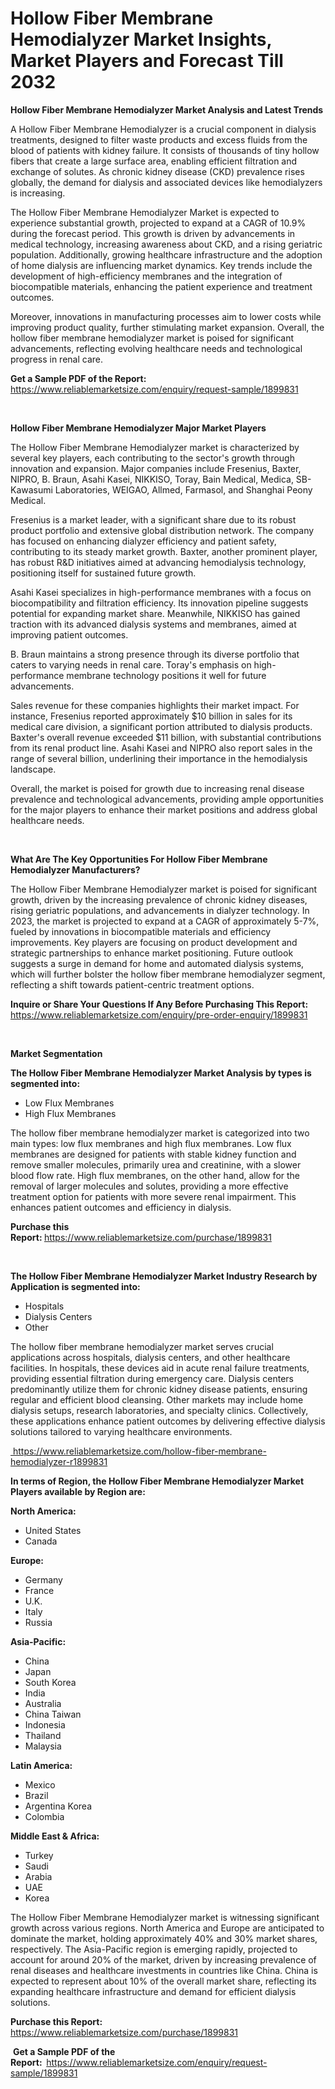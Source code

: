 <p><h1>Hollow Fiber Membrane Hemodialyzer Market Insights, Market Players and Forecast Till 2032</h1></p><p><strong>Hollow Fiber Membrane Hemodialyzer Market Analysis and Latest Trends</strong></p>
<p><p>A Hollow Fiber Membrane Hemodialyzer is a crucial component in dialysis treatments, designed to filter waste products and excess fluids from the blood of patients with kidney failure. It consists of thousands of tiny hollow fibers that create a large surface area, enabling efficient filtration and exchange of solutes. As chronic kidney disease (CKD) prevalence rises globally, the demand for dialysis and associated devices like hemodialyzers is increasing.</p><p>The Hollow Fiber Membrane Hemodialyzer Market is expected to experience substantial growth, projected to expand at a CAGR of 10.9% during the forecast period. This growth is driven by advancements in medical technology, increasing awareness about CKD, and a rising geriatric population. Additionally, growing healthcare infrastructure and the adoption of home dialysis are influencing market dynamics. Key trends include the development of high-efficiency membranes and the integration of biocompatible materials, enhancing the patient experience and treatment outcomes. </p><p>Moreover, innovations in manufacturing processes aim to lower costs while improving product quality, further stimulating market expansion. Overall, the hollow fiber membrane hemodialyzer market is poised for significant advancements, reflecting evolving healthcare needs and technological progress in renal care.</p></p>
<p><strong>Get a Sample PDF of the Report:&nbsp;</strong> <a href="https://www.reliablemarketsize.com/enquiry/request-sample/1899831?utm_campaign=3495&utm_medium=2&utm_source=Github&utm_content=ia&utm_term=16042025&utm_id=hollow-fiber-membrane-hemodialyzer">https://www.reliablemarketsize.com/enquiry/request-sample/1899831</a></p>
<p>&nbsp;</p>
<p><strong>Hollow Fiber Membrane Hemodialyzer Major Market Players</strong></p>
<p><p>The Hollow Fiber Membrane Hemodialyzer market is characterized by several key players, each contributing to the sector's growth through innovation and expansion. Major companies include Fresenius, Baxter, NIPRO, B. Braun, Asahi Kasei, NIKKISO, Toray, Bain Medical, Medica, SB-Kawasumi Laboratories, WEIGAO, Allmed, Farmasol, and Shanghai Peony Medical.</p><p>Fresenius is a market leader, with a significant share due to its robust product portfolio and extensive global distribution network. The company has focused on enhancing dialyzer efficiency and patient safety, contributing to its steady market growth. Baxter, another prominent player, has robust R&D initiatives aimed at advancing hemodialysis technology, positioning itself for sustained future growth. </p><p>Asahi Kasei specializes in high-performance membranes with a focus on biocompatibility and filtration efficiency. Its innovation pipeline suggests potential for expanding market share. Meanwhile, NIKKISO has gained traction with its advanced dialysis systems and membranes, aimed at improving patient outcomes.</p><p>B. Braun maintains a strong presence through its diverse portfolio that caters to varying needs in renal care. Toray's emphasis on high-performance membrane technology positions it well for future advancements.</p><p>Sales revenue for these companies highlights their market impact. For instance, Fresenius reported approximately $10 billion in sales for its medical care division, a significant portion attributed to dialysis products. Baxter's overall revenue exceeded $11 billion, with substantial contributions from its renal product line. Asahi Kasei and NIPRO also report sales in the range of several billion, underlining their importance in the hemodialysis landscape.</p><p>Overall, the market is poised for growth due to increasing renal disease prevalence and technological advancements, providing ample opportunities for the major players to enhance their market positions and address global healthcare needs.</p></p>
<p>&nbsp;</p>
<p><strong>What Are The Key Opportunities For Hollow Fiber Membrane Hemodialyzer Manufacturers?</strong></p>
<p><p>The Hollow Fiber Membrane Hemodialyzer market is poised for significant growth, driven by the increasing prevalence of chronic kidney diseases, rising geriatric populations, and advancements in dialyzer technology. In 2023, the market is projected to expand at a CAGR of approximately 5-7%, fueled by innovations in biocompatible materials and efficiency improvements. Key players are focusing on product development and strategic partnerships to enhance market positioning. Future outlook suggests a surge in demand for home and automated dialysis systems, which will further bolster the hollow fiber membrane hemodialyzer segment, reflecting a shift towards patient-centric treatment options.</p></p>
<p><strong>Inquire or Share Your Questions If Any Before Purchasing This Report:</strong> <a href="https://www.reliablemarketsize.com/enquiry/pre-order-enquiry/1899831?utm_campaign=3495&utm_medium=2&utm_source=Github&utm_content=ia&utm_term=16042025&utm_id=hollow-fiber-membrane-hemodialyzer">https://www.reliablemarketsize.com/enquiry/pre-order-enquiry/1899831</a></p>
<p>&nbsp;</p>
<p><strong>Market Segmentation</strong></p>
<p><strong>The Hollow Fiber Membrane Hemodialyzer Market Analysis by types is segmented into:</strong></p>
<p><ul><li>Low Flux Membranes</li><li>High Flux Membranes</li></ul></p>
<p><p>The hollow fiber membrane hemodialyzer market is categorized into two main types: low flux membranes and high flux membranes. Low flux membranes are designed for patients with stable kidney function and remove smaller molecules, primarily urea and creatinine, with a slower blood flow rate. High flux membranes, on the other hand, allow for the removal of larger molecules and solutes, providing a more effective treatment option for patients with more severe renal impairment. This enhances patient outcomes and efficiency in dialysis.</p></p>
<p><strong>Purchase this Report:&nbsp;</strong><a href="https://www.reliablemarketsize.com/purchase/1899831?utm_campaign=3495&utm_medium=2&utm_source=Github&utm_content=ia&utm_term=16042025&utm_id=hollow-fiber-membrane-hemodialyzer">https://www.reliablemarketsize.com/purchase/1899831</a></p>
<p>&nbsp;</p>
<p><strong>The Hollow Fiber Membrane Hemodialyzer Market Industry Research by Application is segmented into:</strong></p>
<p><ul><li>Hospitals</li><li>Dialysis Centers</li><li>Other</li></ul></p>
<p><p>The hollow fiber membrane hemodialyzer market serves crucial applications across hospitals, dialysis centers, and other healthcare facilities. In hospitals, these devices aid in acute renal failure treatments, providing essential filtration during emergency care. Dialysis centers predominantly utilize them for chronic kidney disease patients, ensuring regular and efficient blood cleansing. Other markets may include home dialysis setups, research laboratories, and specialty clinics. Collectively, these applications enhance patient outcomes by delivering effective dialysis solutions tailored to varying healthcare environments.</p></p>
<p><a href="https://www.reliablemarketsize.com/hollow-fiber-membrane-hemodialyzer-r1899831?utm_campaign=3495&utm_medium=2&utm_source=Github&utm_content=ia&utm_term=16042025&utm_id=hollow-fiber-membrane-hemodialyzer">&nbsp;https://www.reliablemarketsize.com/hollow-fiber-membrane-hemodialyzer-r1899831</a></p>
<p><strong>In terms of Region, the Hollow Fiber Membrane Hemodialyzer Market Players available by Region are:</strong></p>
<p>
    <p> <strong> North America: </strong>
        <ul>
            <li>United States</li>
            <li>Canada</li>
        </ul>
        </p> 
    <p> <strong> Europe: </strong>
        <ul>
            <li>Germany</li>
            <li>France</li>
            <li>U.K.</li>
            <li>Italy</li>
            <li>Russia</li>
        </ul>
        </p> 
    <p> <strong> Asia-Pacific: </strong>
        <ul>
            <li>China</li>
            <li>Japan</li>
            <li>South Korea</li>
            <li>India</li>
            <li>Australia</li>
            <li>China Taiwan</li>
            <li>Indonesia</li>
            <li>Thailand</li>
            <li>Malaysia</li>
        </ul>
        </p> 
    <p> <strong> Latin America: </strong>
        <ul>
            <li>Mexico</li>
            <li>Brazil</li>
            <li>Argentina Korea</li>
            <li>Colombia</li>
        </ul>
        </p> 
    <p> <strong> Middle East & Africa: </strong>
        <ul>
            <li>Turkey</li>
            <li>Saudi</li>
            <li>Arabia</li>
            <li>UAE</li>
            <li>Korea</li>
        </ul>
    </p>
    </p>
<p><p>The Hollow Fiber Membrane Hemodialyzer market is witnessing significant growth across various regions. North America and Europe are anticipated to dominate the market, holding approximately 40% and 30% market shares, respectively. The Asia-Pacific region is emerging rapidly, projected to account for around 20% of the market, driven by increasing prevalence of renal diseases and healthcare investments in countries like China. China is expected to represent about 10% of the overall market share, reflecting its expanding healthcare infrastructure and demand for efficient dialysis solutions.</p></p>
<p><strong>Purchase this Report: </strong><a href="https://www.reliablemarketsize.com/purchase/1899831?utm_campaign=3495&utm_medium=2&utm_source=Github&utm_content=ia&utm_term=16042025&utm_id=hollow-fiber-membrane-hemodialyzer">https://www.reliablemarketsize.com/purchase/1899831</a></p>
<p>&nbsp;<strong>Get a Sample PDF of the Report:&nbsp;&nbsp;</strong><a href="https://www.reliablemarketsize.com/enquiry/request-sample/1899831?utm_campaign=3495&utm_medium=2&utm_source=Github&utm_content=ia&utm_term=16042025&utm_id=hollow-fiber-membrane-hemodialyzer">https://www.reliablemarketsize.com/enquiry/request-sample/1899831</a></p>
<p><strong></strong></p>
<p><p></p><p></p><p></p></p>